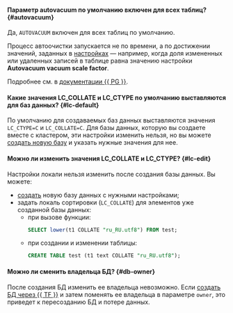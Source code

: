 #### Параметр autovacuum по умолчанию включен для всех таблиц? {#autovacuum}

Да, `AUTOVACUUM` включен для всех таблиц по умолчанию.

Процесс автоочистки запускается не по времени, а по достижении значений, заданных в [настройках](../../managed-postgresql/concepts/settings-list.md#dbms-cluster-settings) — например, когда доля измененных или удаленных записей в таблице равна значению настройки **Autovacuum vacuum scale factor**.

Подробнее см. в [документации {{ PG }}](https://www.postgresql.org/docs/11/runtime-config-autovacuum.html).

#### Какие значения LC_COLLATE и LC_CTYPE по умолчанию выставляются для баз данных? {#lc-default}

По умолчанию для создаваемых баз данных выставляются значения `LC_CTYPE=C` и `LC_COLLATE=C`. Для базы данных, которую вы создаете вместе с кластером, эти настройки изменить нельзя, но вы можете [создать новую базу](../../managed-postgresql/operations/databases.md) и указать нужные значения для нее.

#### Можно ли изменить значения LC_COLLATE и LC_CTYPE? {#lc-edit}

Настройки локали нельзя изменить после создания базы данных. Вы можете:
* [создать](../../managed-postgresql/operations/databases.md#add-db) новую базу данных с нужными настройками;
* задать локаль сортировки (`LC_COLLATE`) для элементов уже созданной базы данных:
   * при вызове функции:
      ```sql
      SELECT lower(t1 COLLATE "ru_RU.utf8") FROM test;
      ```
   * при создании и изменении таблицы:
      ```sql
      CREATE TABLE test (t1 text COLLATE "ru_RU.utf8");
      ```

#### Можно ли сменить владельца БД? {#db-owner}

После создания БД изменить ее владельца невозможно. Если [создать БД через {{ TF }}](../../managed-postgresql/operations/databases.md#add-db) и затем поменять ее владельца в параметре `owner`, это приведет к пересозданию БД и потере данных.
